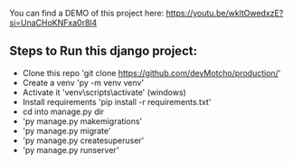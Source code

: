 You can find a DEMO of this project here: https://youtu.be/wkltOwedxzE?si=UnaCHoKNFxa0r8l4

## Steps to Run this django project:
- Clone this repo 'git clone https://github.com/devMotcho/production/'
- Create a venv 'py -m venv venv'
- Activate it 'venv\scripts\activate' (windows)
- Install requirements 'pip install -r requirements.txt'
- cd into manage.py dir
- 'py manage.py makemigrations'
- 'py manage.py migrate'
- 'py manage.py createsuperuser'
- 'py manage.py runserver'
